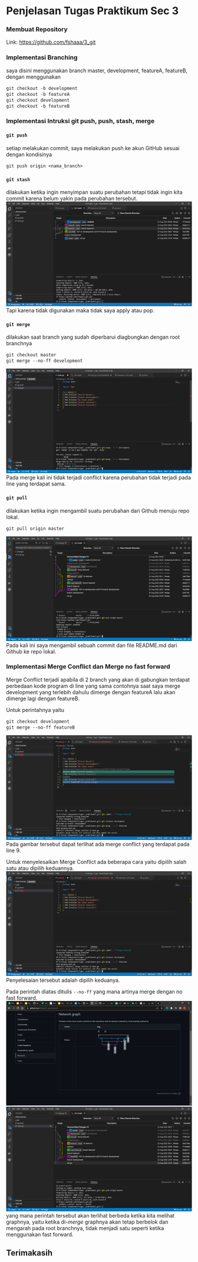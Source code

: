 # Penjelasan Tugas Praktikum Sec 3
### Membuat Repository
Link: https://github.com/fshaaa/3_git

### Implementasi Branching
saya disini menggunakan branch master, development, featureA, featureB, dengan menggunakan 
```
git checkout -b development
git checkout -b featureA
git checkout development
git checkout -b featureB
```

### Implementasi Intruksi git push, push, stash, merge
#### `git push`
setiap melakukan commit, saya melakukan push ke akun GitHub sesuai dengan kondisinya
```
git push origin <nama_branch>
```

#### `git stash` 
dilakukan ketika ingin menyimpan suatu perubahan tetapi tidak ingin kita commit karena belum yakin pada perubahan tersebut. 
![Git Stash](https://github.com/fshaaa/go_muhammad-fath-mushaffa-azhar/blob/master/3_Version%20Control%20and%20Branch%20Management%20(Git)/screenshot/git%20stash.png)
Tapi karena tidak digunakan maka tidak saya apply atau pop.

#### `git merge`
dilakukan saat branch yang sudah diperbarui diagbungkan dengan root branchnya
```
git checkout master
git merge --no-ff development
```
![Git Merge](https://github.com/fshaaa/go_muhammad-fath-mushaffa-azhar/blob/master/3_Version%20Control%20and%20Branch%20Management%20(Git)/screenshot/git%20merge%20w%20master.png)
Pada merge kali ini tidak terjadi conflict karena perubahan tidak terjadi pada line yang terdapat sama.

#### `git pull`
dilakukan ketika ingin mengambil suatu perubahan dari Github menuju repo lokal.
```
git pull origin master
```
![Git Pull](https://github.com/fshaaa/go_muhammad-fath-mushaffa-azhar/blob/master/3_Version%20Control%20and%20Branch%20Management%20(Git)/screenshot/git%20pull.png)
Pada kali ini saya mengambil sebuah commit dan file README.md dari Github ke repo lokal.

### Implementasi Merge Conflict dan Merge no fast forward
Merge Conflict terjadi apabila di 2 branch yang akan di gabungkan terdapat perbedaan kode program di line yang sama
contohnya saat saya merge development yang terlebih dahulu dimerge dengan featureA lalu akan dimerge lagi dengan featureB.

Untuk perintahnya yaitu 
```
git checkout development
git merge --no-ff featureB
```
![Merge Conflict](https://github.com/fshaaa/go_muhammad-fath-mushaffa-azhar/blob/master/3_Version%20Control%20and%20Branch%20Management%20(Git)/screenshot/git%20merge%20(w%20merge%20conflict).png)
Pada gambar tersebut dapat terlihat ada merge conflict yang terdapat pada line 9.

Untuk menyelesaikan Merge Conflict ada beberapa cara yaitu dipilih salah satu atau dipilih keduannya.
![Fixing Merge Conflict](https://github.com/fshaaa/go_muhammad-fath-mushaffa-azhar/blob/master/3_Version%20Control%20and%20Branch%20Management%20(Git)/screenshot/fixing%20git%20merge.png)
Penyelesaian tersebut adalah dipilih keduanya.

Pada perintah diatas ditulis `--no-ff` yang mana artinya merge dengan no fast forward.
![No Fast Forward](https://github.com/fshaaa/go_muhammad-fath-mushaffa-azhar/blob/master/3_Version%20Control%20and%20Branch%20Management%20(Git)/screenshot/graph%20in%20github.png)
![No Fasth Forward in VSCode](https://github.com/fshaaa/go_muhammad-fath-mushaffa-azhar/blob/master/3_Version%20Control%20and%20Branch%20Management%20(Git)/screenshot/graph%20in%20vscode.png)
yang mana perintah tersebut akan terlihat berbeda ketika kita melihat graphnya, yaitu ketika di-*merge* graphnya akan tetap berbelok
dan mengarah pada root branchnya, tidak menjadi satu seperti ketika menggunakan fast forward.

## Terimakasih

